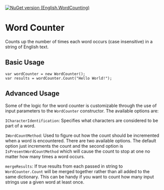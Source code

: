[![NuGet version (English.WordCounting)](https://img.shields.io/nuget/v/SoftCircuits.Silk.svg?style=flat-square)](https://www.nuget.org/packages/English.WordCounting/)


# Word Counter
Counts up the number of times each word occurs (case insensitive) in a string of English text.

## Basic Usage

```
var wordCounter = new WordCounter();
var results = wordCounter.Count("Hello World!");
```

## Advanced Usage

Some of the logic for the word counter is customizable through the use of input parameters to the `WordCounter` constructor. The available options are:

`ICharacterIdentification`: Specifies what characters are considered to be part of a word.

`IWordCountMethod`: Used to figure out how the count should be incremented when a word is encountered. There are two available options. The default option just increments the count and the second option is `IsPresentWordCountMethod` which will cause the count to stop at one no matter how many times a word occurs.

`mergeResults`: If true results from each passed in string to `WordCounter.Count` will be merged together rather than all added to the same dictionary. This can be handy if you want to count how many input strings use a given word at least once.